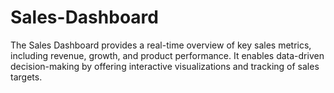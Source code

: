 # Sales-Dashboard
The Sales Dashboard provides a real-time overview of key sales metrics, including revenue, growth, and product performance. It enables data-driven decision-making by offering interactive visualizations and tracking of sales targets.
